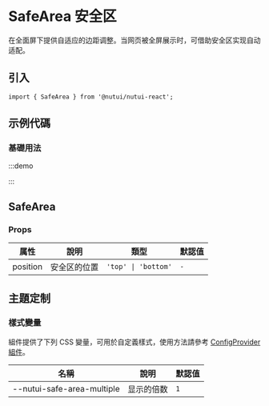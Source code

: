 # SafeArea 安全区



在全面屏下提供自适应的边距调整。当网页被全屏展示时，可借助安全区实现自动适配。

## 引入

```tsx
import { SafeArea } from '@nutui/nutui-react';
```

## 示例代碼

### 基礎用法

:::demo

<CodeBlock src='h5/demo1.tsx'></CodeBlock>

:::


## SafeArea

### Props

| 属性 | 說明 | 類型 | 默認值 |
| --- | --- | --- | --- |
| position | 安全区的位置 | `'top' \| 'bottom'` | `-` |

## 主題定制

### 樣式變量

組件提供了下列 CSS 變量，可用於自定義樣式，使用方法請參考 [ConfigProvider 組件](#/zh-CN/component/configprovider)。

| 名稱 | 說明 | 默認值 |
| --- | --- | --- |
| \--nutui-safe-area-multiple | 显示的倍数 | `1` |